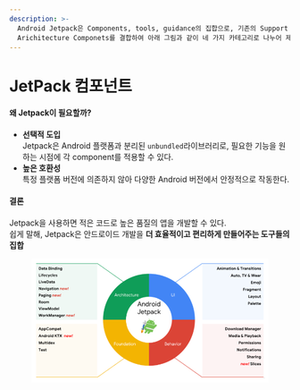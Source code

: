 ```yaml
---
description: >-
  Android Jetpack은 Components, tools, guidance의 집합으로, 기존의 Support Library 및
  Arichitecture Componets를 결합하여 아래 그림과 같이 네 가지 카테고리로 나누어 제공한다.
---
```


# JetPack 컴포넌트

#### 왜 Jetpack이 필요할까?

* **선택적 도입**\
  Jetpack은 Android 플랫폼과 분리된 `unbundled`라이브러리로,  필요한 기능을 원하는 시점에  각 component를 적용할 수 있다.
* **높은 호환성**\
  특정 플랫폼 버전에 의존하지 않아 다양한 Android 버전에서 안정적으로 작동한다.

#### 결론

Jetpack을 사용하면 적은 코드로 높은 품질의 앱을 개발할 수 있다.\
쉽게 말해, Jetpack은 안드로이드 개발을 **더 효율적이고 편리하게 만들어주는 도구들의 집합**

<figure><img src="../../.gitbook/assets/image (1) (1) (1).png" alt=""><figcaption></figcaption></figure>
